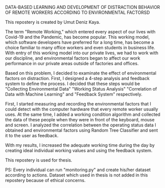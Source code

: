 DATA-BASED LEARNING AND DEVELOPMENT OF DISTRACTION BEHAVIOR OF REMOTE WORKERS ACCORDING TO ENVIRONMENTAL FACTORSD

This repostery is created by Umut Deniz Kaya.

The term "Remote Working," which entered every aspect of our lives with Covid-19 and the Pandemic, has become popular. This working model, which software developers have preferred for a long time, has become a choice familiar to many office workers and even students in business life. With entry of this working model into our private lives, we had to work with our discipline, and environmental factors began to affect our work performance in our private areas outside of factories and offices.

Based on this problem, I decided to examinate the effect of environmental factors on distraction. First, I designed a 4-step analysis and feedback system to define the process. I decided that these steps would be "Collecting Environmental Data" "Working Status Analysis" "Correlation of Data with Machine Learning" and "Feedback System" respectively.

First, I started measuring and recording the environmental factors that I could detect with the computer hardware that every remote worker usually uses. At the same time, I added a working condition algorithm and collected the data of these people when they were in front of the keyboard, mouse and screen. I analyzed the correlation between the operating status data I obtained and environmental factors using Random Tree Classifier and sent it to the user as feedback.

With my results, I increased the adequate working time during the day by creating ideal individual working values and using the feedback system.

This repostery is used for thesis.

PS: Every individual can run "monitoring.py" and create his/her dataset according to actions. Dataset which used in thesis is not added in this repostery because of ethical concerns.
